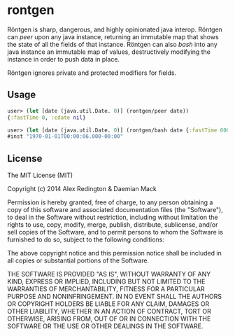 # rontgen

Röntgen is sharp, dangerous, and highly opinionated java
interop. Röntgen can *peer* upon any java instance, returning an
immutable map that shows the state of all the fields of that
instance. Röntgen can also *bash* into any java instance an immutable
map of values, destructively modifying the instance in order to push
data in place.

Röntgen ignores private and protected modifiers for fields.

## Usage

```clojure
user> (let [date (java.util.Date. 0)] (rontgen/peer date))
{:fastTime 0, :cdate nil}
```

```clojure
user> (let [date (java.util.Date. 0)] (rontgen/bash date {:fastTime 6000}))
#inst "1970-01-01T00:00:06.000-00:00"
```

## License
The MIT License (MIT)

Copyright (c) 2014 Alex Redington & Daemian Mack

Permission is hereby granted, free of charge, to any person obtaining a copy
of this software and associated documentation files (the "Software"), to deal
in the Software without restriction, including without limitation the rights
to use, copy, modify, merge, publish, distribute, sublicense, and/or sell
copies of the Software, and to permit persons to whom the Software is
furnished to do so, subject to the following conditions:

The above copyright notice and this permission notice shall be included in
all copies or substantial portions of the Software.

THE SOFTWARE IS PROVIDED "AS IS", WITHOUT WARRANTY OF ANY KIND, EXPRESS OR
IMPLIED, INCLUDING BUT NOT LIMITED TO THE WARRANTIES OF MERCHANTABILITY,
FITNESS FOR A PARTICULAR PURPOSE AND NONINFRINGEMENT. IN NO EVENT SHALL THE
AUTHORS OR COPYRIGHT HOLDERS BE LIABLE FOR ANY CLAIM, DAMAGES OR OTHER
LIABILITY, WHETHER IN AN ACTION OF CONTRACT, TORT OR OTHERWISE, ARISING FROM,
OUT OF OR IN CONNECTION WITH THE SOFTWARE OR THE USE OR OTHER DEALINGS IN
THE SOFTWARE.

